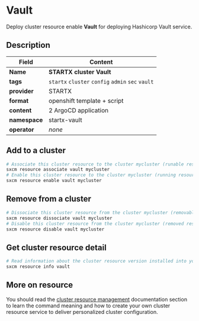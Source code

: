 # Vault

Deploy cluster resource enable **Vault** for deploying Hashicorp Vault service.

## Description

| Field         | Content                                           |
| ------------- | ------------------------------------------------- |
| **Name**      | **STARTX cluster Vault**                          |
| **tags**      | `startx` `cluster` `config` `admin` `sec` `vault` |
| **provider**  | STARTX                                            |
| **format**    | openshift template + script                       |
| **content**   | 2 ArgoCD application                              |
| **namespace** | startx-vault                                      |
| **operator**  | _none_                                            |

## Add to a cluster

```bash
# Associate this cluster resource to the cluster mycluster (runable resource)
sxcm resource associate vault mycluster
# Enable this cluster resource to the cluster mycluster (running resource)
sxcm resource enable vault mycluster
```

## Remove from a cluster

```bash
# Dissociate this cluster resource from the cluster mycluster (removable resource)
sxcm resource dissociate vault mycluster
# Disable this cluster resource from the cluster mycluster (removed resource)
sxcm resource disable vault mycluster
```

## Get cluster resource detail

```bash
# Read information about the cluster resource version installed into your host (local)
sxcm resource info vault
```

## More on resource

You should read the [cluster resource management](../../4-cluster-resources) documentation section to learn the command
meaning and how to create your own cluster resource service to deliver personalized cluster configuration.
